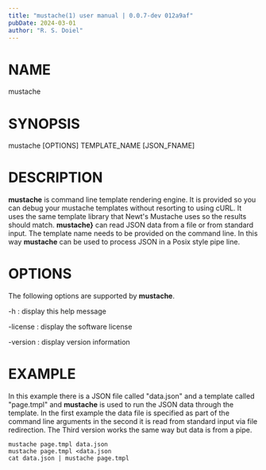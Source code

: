 ```yaml
---
title: "mustache(1) user manual | 0.0.7-dev 012a9af"
pubDate: 2024-03-01
author: "R. S. Doiel"
---
```


# NAME

mustache

# SYNOPSIS

mustache [OPTIONS] TEMPLATE_NAME [JSON_FNAME]

# DESCRIPTION

**mustache** is command line template rendering engine. It is provided so
you can debug your mustache templates without resorting to using cURL. It uses
the same template library that Newt's Mustache uses so the results should
match. **mustache}** can read JSON data from a file or from standard 
input. The template name needs to be provided on the command line.
In this way **mustache** can be used to process JSON in a Posix style
pipe line.

# OPTIONS

The following options are supported by **mustache**.

-h
: display this help message

-license
: display the software license

-version
: display version information

# EXAMPLE

In this example there is a JSON file called "data.json" and a template called "page.tmpl"
and **mustache** is used to run the JSON data through the template. In the first
example the data file is specified as part of the command line arguments in the
second it is read from standard input via file redirection. The Third version
works the same way but data is from a pipe.

~~~shell
mustache page.tmpl data.json
mustache page.tmpl <data.json
cat data.json | mustache page.tmpl
~~~


